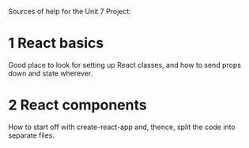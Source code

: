 Sources of help for the Unit 7 Project:

1 React basics
==============
Good place to look for setting up React classes, and how to send props
down and state wherever.

2 React components
==================
How to start off with create-react-app and, thence, split the code into
separate files.